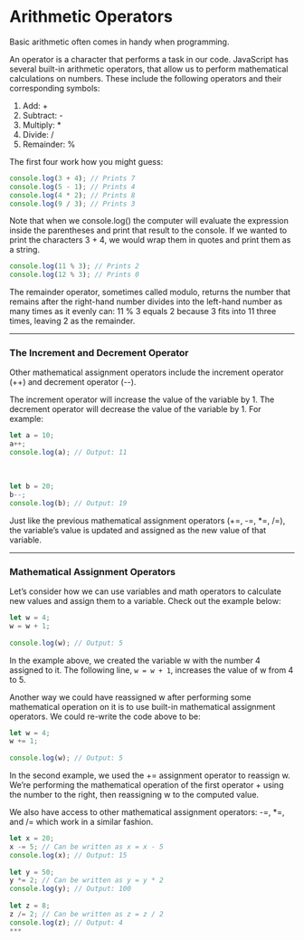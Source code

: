 # Arithmetic Operators
Basic arithmetic often comes in handy when programming.

An operator is a character that performs a task in our code. JavaScript has several built-in arithmetic operators, that allow us to perform mathematical calculations on numbers. These include the following operators and their corresponding symbols:

1. Add: +
2. Subtract: -
3. Multiply: *
4. Divide: /
5. Remainder: %

The first four work how you might guess:

```js
console.log(3 + 4); // Prints 7
console.log(5 - 1); // Prints 4
console.log(4 * 2); // Prints 8
console.log(9 / 3); // Prints 3
```

Note that when we console.log() the computer will evaluate the expression inside the parentheses and print that result to the console. If we wanted to print the characters 3 + 4, we would wrap them in quotes and print them as a string.

```js
console.log(11 % 3); // Prints 2
console.log(12 % 3); // Prints 0
```

The remainder operator, sometimes called modulo, returns the number that remains after the right-hand number divides into the left-hand number as many times as it evenly can: 11 % 3 equals 2 because 3 fits into 11 three times, leaving 2 as the remainder.

***

### The Increment and Decrement Operator
Other mathematical assignment operators include the increment operator (++) and decrement operator (--).

The increment operator will increase the value of the variable by 1. The decrement operator will decrease the value of the variable by 1. 
For example:

```js
let a = 10;
a++;
console.log(a); // Output: 11
```
<br>

```js
let b = 20;
b--;
console.log(b); // Output: 19
```
Just like the previous mathematical assignment operators (+=, -=, *=, /=), the variable’s value is updated and assigned as the new value of that variable.

***

### Mathematical Assignment Operators
Let’s consider how we can use variables and math operators to calculate new values and assign them to a variable. Check out the example below:

```js
let w = 4;
w = w + 1;
 
console.log(w); // Output: 5
```

In the example above, we created the variable w with the number 4 assigned to it. The following line, ```w = w + 1```, increases the value of w from 4 to 5.

Another way we could have reassigned w after performing some mathematical operation on it is to use built-in mathematical assignment operators. We could re-write the code above to be:

```js
let w = 4;
w += 1;
 
console.log(w); // Output: 5
```

In the second example, we used the += assignment operator to reassign w. We’re performing the mathematical operation of the first operator + using the number to the right, then reassigning w to the computed value.

We also have access to other mathematical assignment operators: -=, *=, and /= which work in a similar fashion.

```js
let x = 20;
x -= 5; // Can be written as x = x - 5
console.log(x); // Output: 15
 
let y = 50;
y *= 2; // Can be written as y = y * 2
console.log(y); // Output: 100
 
let z = 8;
z /= 2; // Can be written as z = z / 2
console.log(z); // Output: 4
***
